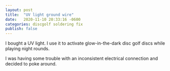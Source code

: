 ```yaml
---
layout: post
title:  "UV light ground wire"
date:   2020-11-10 20:33:16 -0600
categories: discgolf soldering fix
publish: false
---
```


I bought a UV light. I use it to activate glow-in-the-dark disc golf discs while playing night rounds.

I was having some trouble with an inconsistent electrical connection and decided to poke around.

